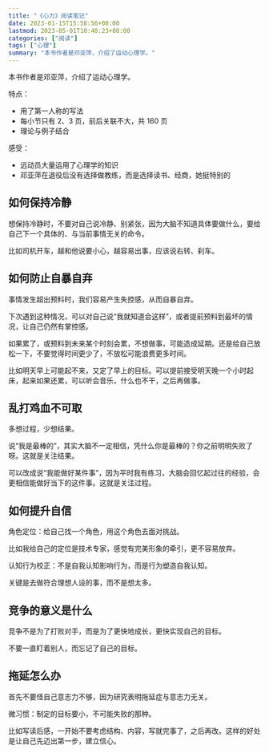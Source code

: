 ```yaml
---
title: "《心力》阅读笔记"
date: 2023-01-15T15:58:56+08:00
lastmod: 2023-05-01T10:48:23+08:00
categories: ["阅读"]
tags: ["心理"]
summary: "本书作者是邓亚萍，介绍了运动心理学。"
---
```


本书作者是邓亚萍，介绍了运动心理学。

特点：
- 用了第一人称的写法
- 每小节只有 2、3 页，前后关联不大，共 160 页
- 理论与例子结合

感受：
- 远动员大量运用了心理学的知识
- 邓亚萍在退役后没有选择做教练，而是选择读书、经商，她挺特别的

## 如何保持冷静

想保持冷静时，不要对自己说冷静、别紧张，因为大脑不知道具体要做什么，要给自己下一个具体的、与当前事情无关的命令。

比如司机开车，越和他说要小心，越容易出事，应该说右转、刹车。

## 如何防止自暴自弃

事情发生超出预料时，我们容易产生失控感，从而自暴自弃。

下次遇到这种情况，可以对自己说“我就知道会这样”，或者提前预料到最坏的情况，让自己仍然有掌控感。

如果累了，或预料到未来某个时刻会累，不想做事，可能造成延期。还是给自己放松一下，不要觉得时间更少了，不放松可能浪费更多时间。

比如明天早上可能起不来，又定了早上的目标。可以提前接受明天晚一个小时起床，起来如果还累，可以听会音乐，什么也不干，之后再做事。

## 乱打鸡血不可取

多想过程，少想结果。

说“我是最棒的”，其实大脑不一定相信，凭什么你是最棒的？你之前明明失败了呀。这就是关注结果。

可以改成说“我能做好某件事”，因为平时我有练习，大脑会回忆起过往的经验，会更相信能做好当下的这件事。这就是关注过程。

## 如何提升自信

角色定位：给自己找一个角色，用这个角色去面对挑战。

比如我给自己的定位是技术专家，感觉有完美形象的牵引，更不容易放弃。

认知行为校正：不是自我认知影响行为，而是行为塑造自我认知。

关键是去做符合理想人设的事，而不是想太多。

## 竞争的意义是什么

竞争不是为了打败对手，而是为了更快地成长，更快实现自己的目标。

不要一直盯着别人，而忘记了自己的目标。

## 拖延怎么办

首先不要怪自己意志力不够，因为研究表明拖延症与意志力无关。

微习惯：制定的目标要小，不可能失败的那种。

比如写读后感，一开始不要考虑结构、内容，写就完事了，之后再改。这样的好处是让自己先迈出第一步，建立信心。

‍
